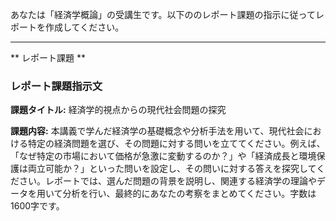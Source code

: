 あなたは「経済学概論」の受講生です。以下ののレポート課題の指示に従ってレポートを作成してください。

---------------------------------------
** レポート課題 **

### レポート課題指示文

**課題タイトル:** 経済学的視点からの現代社会問題の探究

**課題内容:** 本講義で学んだ経済学の基礎概念や分析手法を用いて、現代社会における特定の経済問題を選び、その問題に対する問いを立ててください。例えば、「なぜ特定の市場において価格が急激に変動するのか？」や「経済成長と環境保護は両立可能か？」といった問いを設定し、その問いに対する答えを探究してください。レポートでは、選んだ問題の背景を説明し、関連する経済学の理論やデータを用いて分析を行い、最終的にあなたの考察をまとめてください。字数は1600字です。